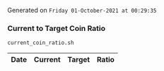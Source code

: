 Generated on `Friday 01-October-2021 at 00:29:35`

### Current to Target Coin Ratio
`current_coin_ratio.sh`

Date|Current|Target|Ratio
---|---|---|---
